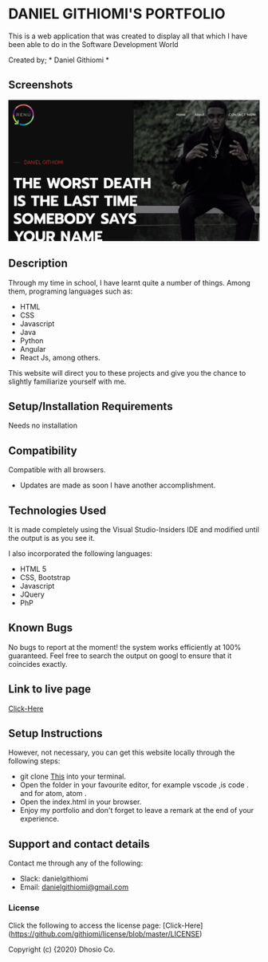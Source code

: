 # DANIEL GITHIOMI'S PORTFOLIO

This is a web application that was created to display all that which I have been able to do in the Software Development World

Created by; * Daniel Githiomi *

## Screenshots

  ![SCREENSHOT](assets/img/gallery/portfolioscreenshot.png)

## Description

Through my time in school, I have learnt quite a number of things. Among them, programing languages such as:
   * HTML
   * CSS
   * Javascript
   * Java
   * Python
   * Angular
   * React Js, among others.
   
This website will direct you to these projects and give you the chance to slightly familiarize yourself with me.    

## Setup/Installation Requirements

Needs no installation

## Compatibility

  Compatible with all browsers.
   * Updates are made as soon I have another accomplishment. 

## Technologies Used
It is made completely using the Visual Studio-Insiders IDE and modified until the output is as you see it.

I also incorporated the following languages:
* HTML 5
* CSS, Bootstrap
* Javascript
* JQuery
* PhP

## Known Bugs
No bugs to report at the moment! the system works efficiently at 100% guaranteed. Feel free to search the output on googl to ensure that it coincides exactly.

## Link to live page
[Click-Here](https://githiomi.github.io/GAccess)

## Setup Instructions

However, not necessary, you can get this website locally through the following steps:

* git clone [This](https://githiomi.github.io/GAccess) into your terminal.  
* Open the folder in your favourite editor, for example vscode ,is code . and for atom, atom . 
* Open the index.html in your browser.
* Enjoy my portfolio and don't forget to leave a remark at the end of your experience.


## Support and contact details
Contact me through any of the following:
* Slack: danielgithiomi
* Email: danielgithiomi@gmail.com


### License
Click the following to access the license page: [Click-Here] (https://github.com/githiomi/license/blob/master/LICENSE)

Copyright (c) {2020} Dhosio Co.